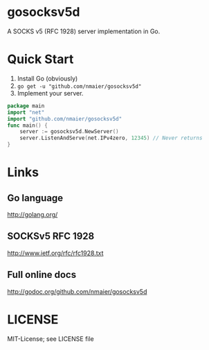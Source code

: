 gosocksv5d
==========
A SOCKS v5 (RFC 1928) server implementation in Go.

# Quick Start
  1. Install Go (obviously)
  2. `go get -u "github.com/nmaier/gosocksv5d"`
  3. Implement your server.

```go
package main
import "net"
import "github.com/nmaier/gosocksv5d"
func main() {
	server := gosocksv5d.NewServer()
	server.ListenAndServe(net.IPv4zero, 12345) // Never returns
}
 ```

# Links
## Go language
http://golang.org/
## SOCKSv5 RFC 1928
http://www.ietf.org/rfc/rfc1928.txt
## Full online docs
http://godoc.org/github.com/nmaier/gosocksv5d

# LICENSE
MIT-License; see LICENSE file

